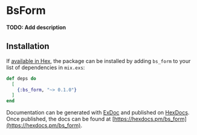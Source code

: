 # BsForm

**TODO: Add description**

## Installation

If [available in Hex](https://hex.pm/docs/publish), the package can be installed
by adding `bs_form` to your list of dependencies in `mix.exs`:

```elixir
def deps do
  [
    {:bs_form, "~> 0.1.0"}
  ]
end
```

Documentation can be generated with [ExDoc](https://github.com/elixir-lang/ex_doc)
and published on [HexDocs](https://hexdocs.pm). Once published, the docs can
be found at [https://hexdocs.pm/bs_form](https://hexdocs.pm/bs_form).

